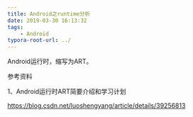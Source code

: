 ```yaml
---
title: Android之runtime分析
date: 2019-03-30 16:13:32
tags:
	- Android
typora-root-url: ../
---
```




Android运行时，缩写为ART。



参考资料

1、Android运行时ART简要介绍和学习计划

https://blog.csdn.net/luoshengyang/article/details/39256813

